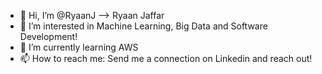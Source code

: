 - 👋 Hi, I’m @RyaanJ --> Ryaan Jaffar
- 👀 I’m interested in Machine Learning, Big Data and Software Development!
- 🌱 I’m currently learning AWS
- 📫 How to reach me: Send me a connection on Linkedin and reach out!

<!---
RyaanJ/RyaanJ is a ✨ special ✨ repository because its `README.md` (this file) appears on your GitHub profile.
You can click the Preview link to take a look at your changes.
--->
